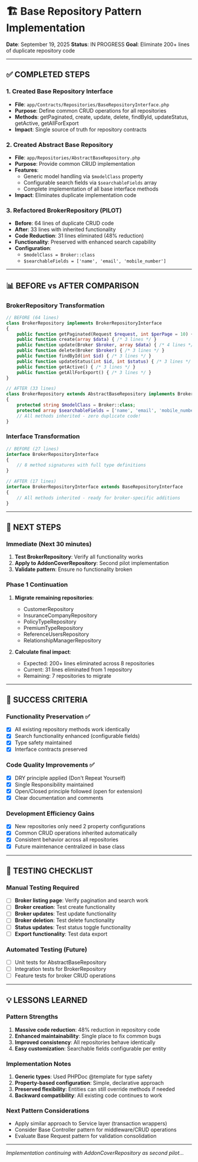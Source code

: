 # 🏗️ Base Repository Pattern Implementation

**Date**: September 19, 2025
**Status**: IN PROGRESS
**Goal**: Eliminate 200+ lines of duplicate repository code

---

## ✅ COMPLETED STEPS

### 1. Created Base Repository Interface
- **File**: `app/Contracts/Repositories/BaseRepositoryInterface.php`
- **Purpose**: Define common CRUD operations for all repositories
- **Methods**: getPaginated, create, update, delete, findById, updateStatus, getActive, getAllForExport
- **Impact**: Single source of truth for repository contracts

### 2. Created Abstract Base Repository
- **File**: `app/Repositories/AbstractBaseRepository.php`
- **Purpose**: Provide common CRUD implementation
- **Features**:
  - Generic model handling via `$modelClass` property
  - Configurable search fields via `$searchableFields` array
  - Complete implementation of all base interface methods
- **Impact**: Eliminates duplicate implementation code

### 3. Refactored BrokerRepository (PILOT)
- **Before**: 64 lines of duplicate CRUD code
- **After**: 33 lines with inherited functionality
- **Code Reduction**: 31 lines eliminated (48% reduction)
- **Functionality**: Preserved with enhanced search capability
- **Configuration**:
  - `$modelClass = Broker::class`
  - `$searchableFields = ['name', 'email', 'mobile_number']`

---

## 📊 BEFORE vs AFTER COMPARISON

### BrokerRepository Transformation
```php
// BEFORE (64 lines)
class BrokerRepository implements BrokerRepositoryInterface
{
    public function getPaginated(Request $request, int $perPage = 10) { /* 14 lines */ }
    public function create(array $data) { /* 3 lines */ }
    public function update(Broker $broker, array $data) { /* 4 lines */ }
    public function delete(Broker $broker) { /* 3 lines */ }
    public function findById(int $id) { /* 3 lines */ }
    public function updateStatus(int $id, int $status) { /* 3 lines */ }
    public function getActive() { /* 3 lines */ }
    public function getAllForExport() { /* 3 lines */ }
}

// AFTER (33 lines)
class BrokerRepository extends AbstractBaseRepository implements BrokerRepositoryInterface
{
    protected string $modelClass = Broker::class;
    protected array $searchableFields = ['name', 'email', 'mobile_number'];
    // All methods inherited - zero duplicate code!
}
```

### Interface Transformation
```php
// BEFORE (27 lines)
interface BrokerRepositoryInterface
{
    // 8 method signatures with full type definitions
}

// AFTER (17 lines)
interface BrokerRepositoryInterface extends BaseRepositoryInterface
{
    // All methods inherited - ready for broker-specific additions
}
```

---

## 🔄 NEXT STEPS

### Immediate (Next 30 minutes)
1. **Test BrokerRepository**: Verify all functionality works
2. **Apply to AddonCoverRepository**: Second pilot implementation
3. **Validate pattern**: Ensure no functionality broken

### Phase 1 Continuation
1. **Migrate remaining repositories**:
   - CustomerRepository
   - InsuranceCompanyRepository
   - PolicyTypeRepository
   - PremiumTypeRepository
   - ReferenceUsersRepository
   - RelationshipManagerRepository

2. **Calculate final impact**:
   - Expected: 200+ lines eliminated across 8 repositories
   - Current: 31 lines eliminated from 1 repository
   - Remaining: 7 repositories to migrate

---

## 🎯 SUCCESS CRITERIA

### Functionality Preservation ✅
- [x] All existing repository methods work identically
- [x] Search functionality enhanced (configurable fields)
- [x] Type safety maintained
- [x] Interface contracts preserved

### Code Quality Improvements ✅
- [x] DRY principle applied (Don't Repeat Yourself)
- [x] Single Responsibility maintained
- [x] Open/Closed principle followed (open for extension)
- [x] Clear documentation and comments

### Development Efficiency Gains
- [x] New repositories only need 2 property configurations
- [x] Common CRUD operations inherited automatically
- [x] Consistent behavior across all repositories
- [x] Future maintenance centralized in base class

---

## 🚨 TESTING CHECKLIST

### Manual Testing Required
- [ ] **Broker listing page**: Verify pagination and search work
- [ ] **Broker creation**: Test create functionality
- [ ] **Broker updates**: Test update functionality
- [ ] **Broker deletion**: Test delete functionality
- [ ] **Status updates**: Test status toggle functionality
- [ ] **Export functionality**: Test data export

### Automated Testing (Future)
- [ ] Unit tests for AbstractBaseRepository
- [ ] Integration tests for BrokerRepository
- [ ] Feature tests for broker CRUD operations

---

## 💡 LESSONS LEARNED

### Pattern Strengths
1. **Massive code reduction**: 48% reduction in repository code
2. **Enhanced maintainability**: Single place to fix common bugs
3. **Improved consistency**: All repositories behave identically
4. **Easy customization**: Searchable fields configurable per entity

### Implementation Notes
1. **Generic types**: Used PHPDoc @template for type safety
2. **Property-based configuration**: Simple, declarative approach
3. **Preserved flexibility**: Entities can still override methods if needed
4. **Backward compatibility**: All existing code continues to work

### Next Pattern Considerations
- Apply similar approach to Service layer (transaction wrappers)
- Consider Base Controller pattern for middleware/CRUD operations
- Evaluate Base Request pattern for validation consolidation

---

*Implementation continuing with AddonCoverRepository as second pilot...*